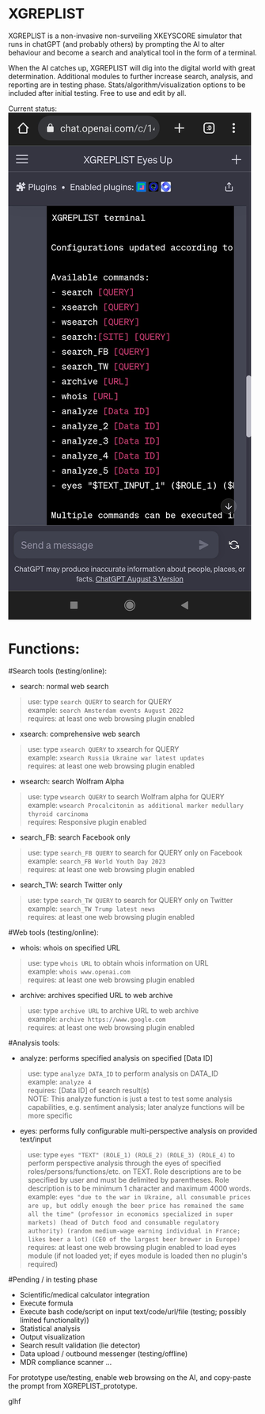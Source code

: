 # XGREPLIST
XGREPLIST is a non-invasive non-surveiling XKEYSCORE simulator that runs in chatGPT (and probably others) by prompting the AI to alter behaviour and become a search and analytical tool in the form of a terminal. 

When the AI catches up, XGREPLIST will dig into the digital world with great determination. Additional modules to further increase search, analysis, and reporting are in testing phase. Stats/algorithm/visualization options to be included after initial testing. Free to use and edit by all.

Current status:  
![Model](https://github.com/bveldhuyzen/XGREPLIST/blob/main/Screenshot_2023-08-08-05-20-11-565_com.chrome.beta.jpg)  
  
  
# Functions:

#Search tools (testing/online):  

- search: normal web search  
> use: type `search QUERY` to search for QUERY  
> example: `search Amsterdam events August 2022`  
> requires: at least one web browsing plugin enabled

- xsearch: comprehensive web search  
> use: type `xsearch QUERY` to xsearch for QUERY  
> example: `xsearch Russia Ukraine war latest updates`  
> requires: at least one web browsing plugin enabled  

- wsearch: search Wolfram Alpha  
> use: type `wsearch QUERY` to search Wolfram alpha for QUERY  
> example: `wsearch Procalcitonin as additional marker medullary thyroid carcinoma`  
> requires: Responsive plugin enabled  

- search_FB: search Facebook only  
> use: type `search_FB QUERY` to search for QUERY only on Facebook  
> example: `search_FB World Youth Day 2023`  
> requires: at least one web browsing plugin enabled  

- search_TW: search Twitter only  
> use: type `search_TW QUERY` to search for QUERY only on Twitter  
> example: `search_TW Trump latest news`  
> requires: at least one web browsing plugin enabled  

#Web tools (testing/online):  

- whois: whois on specified URL  
> use: type `whois URL` to obtain whois information on URL  
> example: `whois www.openai.com`  
> requires: at least one web browsing plugin enabled  

- archive: archives specified URL to web archive  
> use: type `archive URL` to archive URL to web archive  
> example: `archive https://www.google.com`  
> requires: at least one web browsing plugin enabled  

#Analysis tools:  

- analyze: performs specified analysis on specified [Data ID]  
> use: type `analyze DATA_ID` to perform analysis on DATA_ID  
> example: `analyze 4`    
> requires: [Data ID] of search result(s)  
> NOTE: This analyze function is just a test to test some analysis capabilities, e.g. sentiment analysis; later analyze functions will be more specific  

- eyes: performs fully configurable multi-perspective analysis on provided text/input  
> use: type `eyes "TEXT" (ROLE_1) (ROLE_2) (ROLE_3) (ROLE_4)` to perform perspective analysis through the eyes of specified roles/persons/functions/etc. on TEXT. Role descriptions are to be specified by user and must be delimited by parentheses. Role description is to be minimum 1 character and maximum 4000 words.  
> example: `eyes "due to the war in Ukraine, all consumable prices are up, but oddly enough the beer price has remained the same all the time" (professor in economics specialized in super markets) (head of Dutch food and consumable regulatory authority) (random medium-wage earning individual in France; likes beer a lot) (CEO of the largest beer brewer in Europe)`  
requires: at least one web browsing plugin enabled to load eyes module (if not loaded yet; if eyes module is loaded then no plugin's required)

#Pending / in testing phase

- Scientific/medical calculator integration
- Execute formula
- Execute bash code/script on input text/code/url/file (testing; possibly limited functionality))
- Statistical analysis
- Output visualization 
- Search result validation (lie detector)
- Data upload / outbound messenger (testing/offline)
- MDR compliance scanner
...
  
  
For prototype use/testing, enable web browsing on the AI, and copy-paste the prompt from XGREPLIST_prototype.
  
  
glhf

